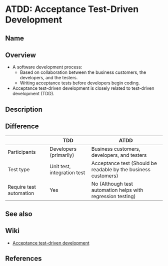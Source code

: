 # ATDD: Acceptance Test-Driven Development

## Name

## Overview
- A software development process:
   - Based on collaboration between the business customers, the developers, and the testers.
   - Writing acceptance tests before developers begin coding.
- Acceptance test-driven development is closely related to test-driven development (TDD).

## Description

## Difference
| | TDD | ATDD |
|---|---|---|
| Participants | Developers (primarily) | Business customers, developers, and testers |
| Test type | Unit test, integration test | Acceptance test (Should be readable by the business customers) |
| Require test automation | Yes | No (Although test automation helps with regression testing) |

## See also

## Wiki
- [Acceptance test-driven development](https://en.wikipedia.org/wiki/Acceptance_test-driven_development)

## References
